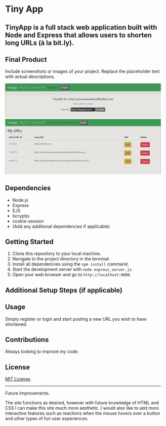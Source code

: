 # Tiny App


## TinyApp is a full stack web application built with Node and Express that allows users to shorten long URLs (à la bit.ly).


## Final Product

Include screenshots or images of your project. Replace the placeholder text with actual descriptions.

!["user New URL creation"](https://github.com/cidgaut/tinyapp/blob/master/docs/TinyAppNewURLS.png)
!["url page for all urls the user has created"](https://github.com/cidgaut/tinyapp/blob/master/docs/TinyAppURLS.png)

## Dependencies

- Node.js
- Express
- EJS
- bcryptjs
- cookie-session
- (Add any additional dependencies if applicable)

## Getting Started

1. Clone this repository to your local machine.
2. Navigate to the project directory in the terminal.
3. Install all dependencies using the `npm install` command.
4. Start the development server with `node express_server.js`.
5. Open your web browser and go to `http://localhost:8080`.

## Additional Setup Steps (if applicable)



## Usage

Simply register or login and start posting a new URL you wish to have shortened.

## Contributions

Always looking to improve my code. 

## License

[MIT License](https://opensource.org/licenses/MIT).

---

Future Improvements.

The site functions as desired, however with future knowledge of HTML and CSS I can make this site much more aesthetic. I would also like to add more interactive features such as reactions when the mouse hovers over a button and other types of fun user experiences.






